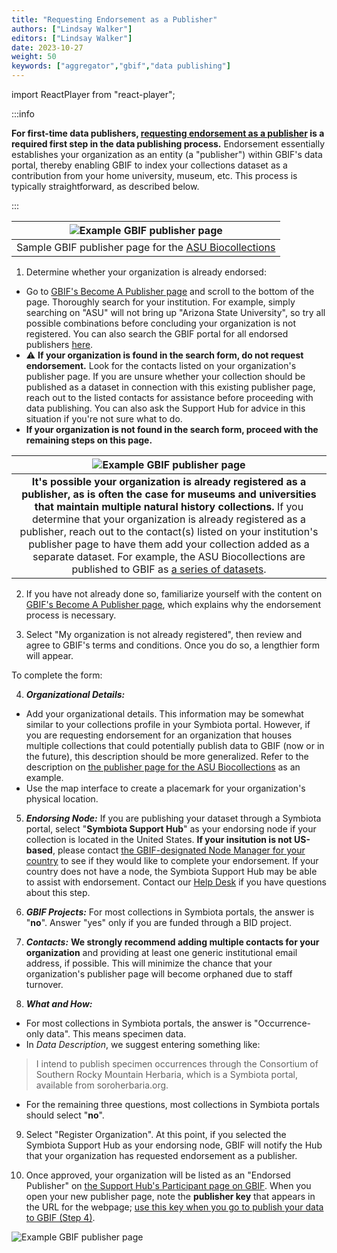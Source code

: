 ```yaml
---
title: "Requesting Endorsement as a Publisher"
authors: ["Lindsay Walker"]
editors: ["Lindsay Walker"]
date: 2023-10-27
weight: 50
keywords: ["aggregator","gbif","data publishing"]
---
```


import ReactPlayer from "react-player";

:::info

**For first-time data publishers, [requesting endorsement as a publisher](https://www.gbif.org/become-a-publisher) is a required first step in the data publishing process.** Endorsement essentially establishes your organization as an entity (a "publisher") within GBIF's data portal, thereby enabling GBIF to index your collections dataset as a contribution from your home university, museum, etc. This process is typically straightforward, as described below.

:::

| ![Example GBIF publisher page](/img/endorsementpublisherexample.png) |
|:--:|
| Sample GBIF publisher page for the [ASU Biocollections](https://www.gbif.org/publisher/814cdfb5-d4f8-4453-815f-ea5df98e76bf) |

1. Determine whether your organization is already endorsed:
* Go to [GBIF's Become A Publisher page](https://www.gbif.org/become-a-publisher) and scroll to the bottom of the page. Thoroughly search for your institution. For example, simply searching on "ASU" will not bring up "Arizona State University", so try all possible combinations before concluding your organization is not registered. You can also search the GBIF portal for all endorsed publishers [here](https://www.gbif.org/publisher/search). 
* ⚠️ **If your organization is found in the search form, do not request endorsement.** Look for the contacts listed on your organization's publisher page. If you are unsure whether your collection should be published as a dataset in connection with this existing publisher page, reach out to the listed contacts for assistance before proceeding with data publishing. You can also ask the Support Hub for advice in this situation if you're not sure what to do.
* **If your organization is not found in the search form, proceed with the remaining steps on this page.**

| ![Example GBIF publisher page](/img/endorsementpublisherexample2.png) |
|:--:|
| **It's possible your organization is already registered as a publisher, as is often the case for museums and universities that maintain multiple natural history collections.** If you determine that your organization is already registered as a publisher, reach out to the contact(s) listed on your institution's publisher page to have them add your collection added as a separate dataset. For example, the ASU Biocollections are published to GBIF as [a series of datasets](https://www.gbif.org/dataset/search?publishing_org=814cdfb5-d4f8-4453-815f-ea5df98e76bf). |

2. If you have  not already done so, familiarize yourself with the content on [GBIF's Become A Publisher page](https://www.gbif.org/become-a-publisher), which explains why the endorsement process is necessary. 

3.  Select "My organization is not already registered", then review and agree to GBIF's terms and conditions. Once you do so, a lengthier form will appear. 

To complete the form:

4. **_Organizational Details:_**
* Add your organizational details. This information may be somewhat similar to your collections profile in your Symbiota portal. However, if you are requesting endorsement for an organization that houses multiple collections that could potentially publish data to GBIF (now or in the future), this description should be more generalized. Refer to the description on [the publisher page for the ASU Biocollections](https://www.gbif.org/publisher/814cdfb5-d4f8-4453-815f-ea5df98e76bf) as an example.
* Use the map interface to create a placemark for your organization's physical location. 

5. **_Endorsing Node:_** If you are publishing your dataset through a Symbiota portal, select "**Symbiota Support Hub**" as your endorsing node if your collection is located in the United States. **If your insitution is not US-based**, please contact [the GBIF-designated Node Manager for your country](https://www.gbif.org/the-gbif-network) to see if they would like to complete your endorsement. If your country does not have a node, the Symbiota Support Hub may be able to assist with endorsement. Contact our [Help Desk](mailto:help@symbiota.org) if you have questions about this step.

6. **_GBIF Projects:_** For most collections in Symbiota portals, the answer is "**no**". Answer "yes" only if you are funded through a BID project.

7. **_Contacts:_** **We strongly recommend adding multiple contacts for your organization** and providing at least one generic institutional email address, if possible. This will minimize the chance that your organization's publisher page will become orphaned due to staff turnover. 

8. **_What and How:_**
* For most collections in Symbiota portals, the answer is "Occurrence-only data". This means specimen data.
* In _Data Description_, we suggest entering something like: 
> I intend to publish specimen occurrences through the Consortium of Southern Rocky Mountain Herbaria, which is a Symbiota portal, available from soroherbaria.org.
* For the remaining three questions, most collections in Symbiota portals should select "**no**".

9. Select "Register Organization". At this point, if you selected the Symbiota Support Hub as your endorsing node, GBIF will notify the Hub that your organization has requested endorsement as a publisher.

10. Once approved, your organization will be listed as an "Endorsed Publisher" on [the Support Hub's Participant page on GBIF](https://www.gbif.org/participant/429). When you open your new publisher page, note the **publisher key** that appears in the URL for the webpage; [use this key when you go to publish your data to GBIF (Step 4)](https://biokic.github.io/symbiota-docs/coll_manager/data_publishing/gbif/).

![Example GBIF publisher page](/img/endorsementpublisherkey.png)

<ReactPlayer
  playing={false}
  controls
  url="https://www.youtube.com/watch?v=ed2VEZCJwEI"
/>